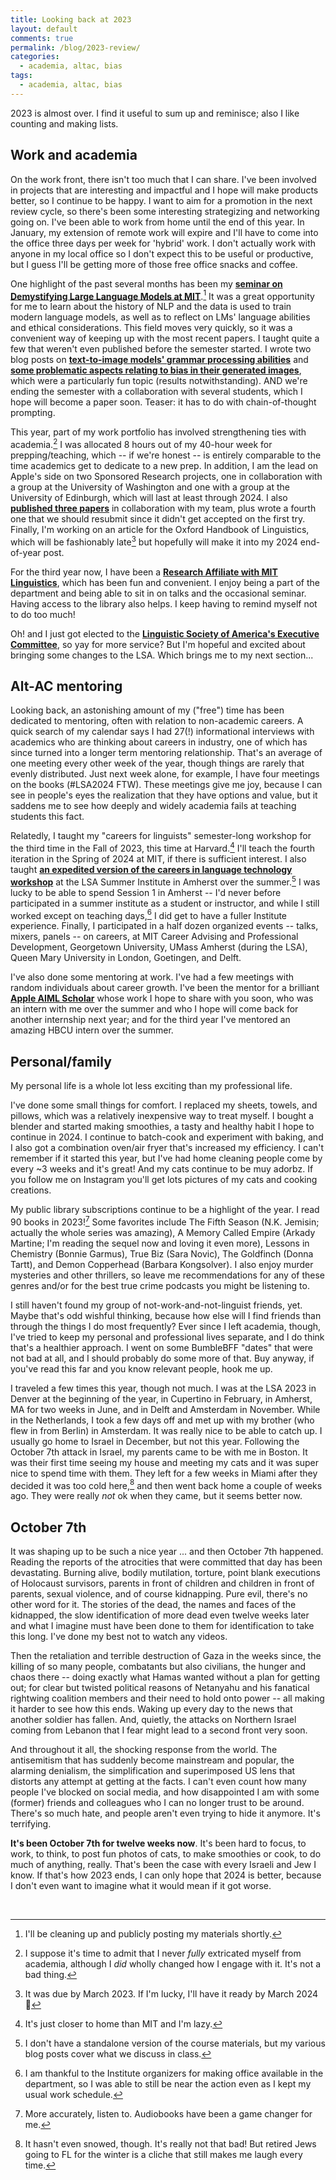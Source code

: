 ```yaml
---
title: Looking back at 2023
layout: default
comments: true
permalink: /blog/2023-review/
categories:
  - academia, altac, bias
tags:
  - academia, altac, bias
---
```


2023 is almost over. I find it useful to sum up and reminisce; also I like counting and making lists. 

## Work and academia

On the work front, there isn't too much that I can share. I've been involved in projects that are interesting and impactful and I hope will make products better, so I continue to be happy. I want to aim for a promotion in the  next review cycle, so there's been some interesting strategizing and networking going on. I've been able to work from home until the end of this year. In January, my extension of remote work will expire and I'll have to come into the office three days per week for 'hybrid' work. I don't actually work with anyone in my local office so I don't expect this to be useful or productive, but I guess I'll be getting more of those free office snacks and coffee.

One highlight of the past several months has been my [**seminar on Demystifying Large Language Models at MIT**](https://linguistics.mit.edu/24-s90-special-topics_exploring_language_technologies/).[^1] It was a great opportunity for me to learn about the history of NLP and the data is used to train modern language models, as well as to reflect on LMs' language abilities and ethical considerations. This field moves very quickly, so it was a convenient way of keeping up with the most recent papers. I taught quite a few that weren't even published before the semester started. I wrote two blog posts on [**text-to-image models' grammar processing abilities**](https://hkotek.com/blog/text-to-image-models-shallow-parsing/) and [**some problematic aspects relating to bias in their generated images**](https://hkotek.com/blog/text-to-image-models-ethics/), which were a particularly fun topic (results notwithstanding). AND we're ending the semester with a collaboration with several students, which I hope will become a paper soon. Teaser: it has to do with chain-of-thought prompting. 

This year, part of my work portfolio has involved strengthening ties with academia.[^2] I was allocated 8 hours out of my 40-hour week for prepping/teaching, which -- if we're honest -- is entirely comparable to the time academics get to dedicate to a new prep. In addition, I am the lead on Apple's side on two Sponsored Research projects, one in collaboration with a group at the University of Washington and one with a group at the University of Edinburgh, which will last at least through 2024. I also [**published three papers**](https://hkotek.com/publications.html) in collaboration with my team, plus wrote a fourth one that we should resubmit since it didn't get accepted on the first try. Finally, I'm working on an article for the Oxford Handbook of Linguistics, which will be fashionably late[^3] but hopefully will make it into my 2024 end-of-year post.

For the third year now, I have been a [**Research Affiliate with MIT Linguistics**](https://linguistics.mit.edu/user/hkotek/), which has been fun and convenient. I enjoy being a part of the department and being able to sit in on talks and the occasional seminar. Having access to the library also helps. I keep having to remind myself not to do too much!

Oh! and I just got elected to the [**Linguistic Society of America's Executive Committee**](https://www.linguisticsociety.org/news/2023/11/29/new-officer-and-executive-committee-members), so yay for more service? But I'm hopeful and excited about bringing some changes to the LSA. Which brings me to my next section...

## Alt-AC mentoring

Looking back, an astonishing amount of my ("free") time has been dedicated to mentoring, often with relation to non-academic careers. A quick search of my calendar says I had 27(!) informational interviews with academics who are thinking about careers in industry, one of which has since turned into a longer term mentoring relationship. That's an average of one meeting every other week of the year, though things are rarely that evenly distributed. Just next week alone, for example, I have four meetings on the books (#LSA2024 FTW). These meetings give me joy, because I can see in people's eyes the realization that they have options and value, but it saddens me to see how deeply and widely academia fails at teaching students this fact.

Relatedly, I taught my "careers for linguists" semester-long workshop for the third time in the Fall of 2023, this time at Harvard.[^4] I'll teach the fourth iteration in the Spring of 2024 at MIT, if there is sufficient interest. I also taught [**an expedited version of the careers in language technology workshop**](https://blogs.umass.edu/lingstitute2023/courses/careers-in-language-technology/) at the LSA Summer Institute in Amherst over the summer.[^5] I was lucky to be able to spend Session 1 in Amherst -- I'd never before participated in a summer institute as a student or instructor, and while I still worked except on teaching days,[^6] I did get to have a fuller Institute experience. Finally, I participated in a half dozen organized events -- talks, mixers, panels -- on careers, at MIT Career Advising and Professional Development, Georgetown University, UMass Amherst (during the LSA), Queen Mary University in London, Goetingen, and Delft.

I've also done some mentoring at work. I've had a few meetings with random individuals about career growth. I've been the mentor for a brilliant [**Apple AIML Scholar**](https://machinelearning.apple.com/updates/apple-scholars-aiml-2023) whose work I hope to share with you soon, who was an intern with me over the summer and who I hope will come back for another internship next year; and for the third year I've mentored an amazing HBCU intern over the summer. 


## Personal/family

My personal life is a whole lot less exciting than my professional life. 

I've done some small things for comfort. I replaced my sheets, towels, and pillows, which was a relatively inexpensive way to treat myself. I bought a blender and started making smoothies, a tasty and healthy habit I hope to continue in 2024. I continue to batch-cook and experiment with baking, and I also got a combination oven/air fryer that's increased my efficiency. I can't remember if it started this year, but I've had home cleaning people come by every ~3 weeks and it's great! And my cats continue to be muy adorbz. If you follow me on Instagram you'll get lots pictures of my cats and cooking creations.

My public library subscriptions continue to be a highlight of the year. I read 90 books in 2023![^7] Some favorites include The Fifth Season (N.K. Jemisin; actually the whole series was amazing), A Memory Called Empire (Arkady Martine; I'm reading the sequel now and loving it even more), Lessons in Chemistry (Bonnie Garmus), True Biz (Sara Novic), The Goldfinch (Donna Tartt), and Demon Copperhead (Barbara Kongsolver). I also enjoy murder mysteries and other thrillers, so leave me recommendations for any of these genres and/or for the best true crime podcasts you might be listening to.

I still haven't found my group of not-work-and-not-linguist friends, yet. Maybe that's odd wishful thinking, because how else will I find friends than through the things I do most frequently? Ever since I left academia, though, I've tried to keep my personal and professional lives separate, and I do think that's a healthier approach. I went on some BumbleBFF "dates" that were not bad at all, and I should probably do some more of that. Buy anyway, if you've read this far and you know relevant people, hook me up. 

I traveled a few times this year, though not much. I was at the LSA 2023 in Denver at the beginning of the year, in Cupertino in February, in Amherst, MA for two weeks in June, and in Delft and Amsterdam in November. While in the Netherlands, I took a few days off and met up with my brother (who flew in from Berlin) in Amsterdam. It was really nice to be able to catch up. I usually go home to Israel in December, but not this year. Following the October 7th attack in Israel, my parents came to be with me in Boston. It was their first time seeing my house and meeting my cats and it was super nice to spend time with them. They left for a few weeks in Miami after they decided it was too cold here,[^8] and then went back home a couple of weeks ago. They were really _not_ ok when they came, but it seems better now.

## October 7th

It was shaping up to be such a nice year ... and then October 7th happened. Reading the reports of the atrocities that were committed that day has been devastating. Burning alive, bodily mutilation, torture, point blank executions of Holocaust survisors, parents in front of children and children in front of parents, sexual violence, and of course kidnapping. Pure evil, there's no other word for it. The stories of the dead, the names and faces of the kidnapped, the slow identification of more dead even twelve weeks later and what I imagine must have been done to them for identification to take this long. I've done my best not to watch any videos. 

Then the retaliation and terrible destruction of Gaza in the weeks since, the killing of so many people, combatants but also civilians, the hunger and chaos there -- doing exactly what Hamas wanted without a plan for getting out; for clear but twisted political reasons of Netanyahu and his fanatical rightwing coalition members and their need to hold onto power -- all making it harder to see how this ends. Waking up every day to the news that another soldier has fallen. And, quietly, the attacks on Northern Israel coming from Lebanon that I fear might lead to a second front very soon. 

And throughout it all, the shocking response from the world. The antisemitism that has suddenly become mainstream and popular, the alarming denialism, the simplification and superimposed US lens that distorts any attempt at getting at the facts. I can't even count how many people I've blocked on social media, and how disappointed I am with some (former) friends and colleagues who I can no longer trust to be around. There's so much hate, and people aren't even trying to hide it anymore. It's terrifying.

**It's been October 7th for twelve weeks now**. It's been hard to focus, to work, to think, to post fun photos of cats, to make smoothies or cook, to do much of anything, really. That's been the case with every Israeli and Jew I know. If that's how 2023 ends, I can only hope that 2024 is better, because I don't even want to imagine what it would mean if it got worse. 


&nbsp;

[^1]: I'll be cleaning up and publicly posting my materials shortly.
[^2]: I suppose it's time to admit that I never _fully_ extricated myself from academia, although I _did_ wholly changed how I engage with it. It's not a bad thing. 
[^3]: It was due by March 2023. If I'm lucky, I'll have it ready by March 2024 🤞
[^4]: It's just closer to home than MIT and I'm lazy.
[^5]: I don't have a standalone version of the course materials, but my various blog posts cover what we discuss in class. 
[^6]: I am thankful to the Institute organizers for making office available in the department, so I was able to still be near the action even as I kept my usual work schedule.
[^7]: More accurately, listen to. Audiobooks have been a game changer for me.
[^8]: It hasn't even snowed, though. It's really not that bad! But retired Jews going to FL for the winter is a cliche that still makes me laugh every time. 
